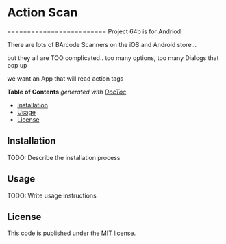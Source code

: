 # Action Scan
=========================
Project 64b is for Andriod

There are lots of BArcode Scanners on the iOS and Android store…

but they all are TOO complicated.. 
too many options, too many Dialogs that pop up

we want an App that will read action tags

<!-- START doctoc generated TOC please keep comment here to allow auto update -->
<!-- DON'T EDIT THIS SECTION, INSTEAD RE-RUN doctoc TO UPDATE -->
**Table of Contents**  *generated with [DocToc](https://github.com/thlorenz/doctoc)*

- [Installation](#installation)
- [Usage](#usage)
- [License](#license)

<!-- END doctoc generated TOC please keep comment here to allow auto update -->


## Installation

TODO: Describe the installation process

## Usage

TODO: Write usage instructions


## License

This code is published under the [MIT license](LICENSE).